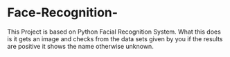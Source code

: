 # Face-Recognition-
This Project is based on Python Facial Recognition System. What this does is it gets an image and checks from the data sets given by you if the results are positive it shows the name otherwise unknown.
